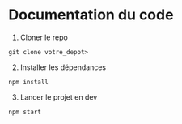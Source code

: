 # Documentation du code

1. Cloner le repo

```
git clone votre_depot>
```
    
2. Installer les dépendances
```
npm install
```

3. Lancer le projet en dev
```
npm start
```